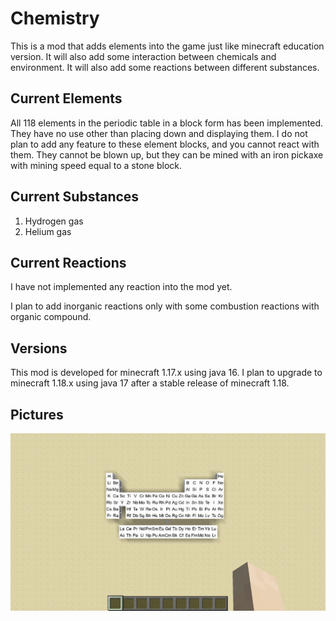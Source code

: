# Chemistry
This is a mod that adds elements into the game just like 
minecraft education version. It will also add some interaction
between chemicals and environment. It will also add some
reactions between different substances. 

## Current Elements
All 118 elements in the periodic table in a block form has been implemented. 
They have no use other than placing down and displaying them.
I do not plan to add any feature to these element blocks, and you cannot react with them.
They cannot be blown up, but they can be mined with an iron pickaxe with mining speed equal to a stone block.

## Current Substances
1. Hydrogen gas
2. Helium gas

## Current Reactions
I have not implemented any reaction into the mod yet.

I plan to add inorganic reactions only with some combustion reactions with organic compound.

## Versions
This mod is developed for minecraft 1.17.x using java 16. 
I plan to upgrade to minecraft 1.18.x using java 17 after
a stable release of minecraft 1.18. 

## Pictures
![ScreenShot](readme_files/periodicTable.png)
